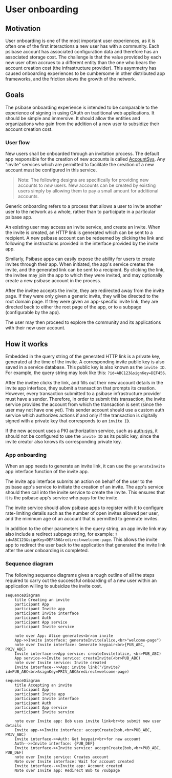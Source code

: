 # User onboarding

## Motivation

User onboarding is one of the most important user experiences, as it is often one of the first interactions a new user has with a community. Each psibase account has associated configuration data and therefore has an associated storage cost. The challenge is that the value provided by each new user often accrues to a different entity than the one who bears the account creation cost (the infrastructure provider). This asymmetry has caused onboarding experiences to be cumbersome in other distributed app frameworks, and the friction slows the growth of the network. 

## Goals

The psibase onboarding experience is intended to be comparable to the experience of signing in using OAuth on traditional web applications. It should be simple and immersive. It should allow the entities and organizations who gain from the addition of a new user to subsidize their account creation cost.

### User flow

New users shall be onboarded through an invitation process. The default app responsible for the creation of new accounts is called [AccountSys](../../default-apps/account-sys.md). Any "invite" services which are permitted to facilitate the creation of a new account must be configured in this service.

> Note: The following designs are specifically for providing new accounts to *new* users. New accounts can be created by existing users simply by allowing them to pay a small amount for additional accounts.

Generic onboarding refers to a process that allows a user to invite another user to the network as a whole, rather than to participate in a particular psibase app.

An existing user may access an invite service, and create an invite. When the invite is created, an HTTP link is generated which can be sent to a recipient. A new psibase account can be redeemed by clicking the link and following the instructions provided in the interface provided by the invite app.

Similarly, Psibase apps can easily expose the ability for users to create invites through their app. When initiated, the app's service creates the invite, and the generated link can be sent to a recipient. By clicking the link, the invitee may join the app to which they were invited, and may optionally create a new psibase account in the process. 

After the invitee accepts the invite, they are redirected away from the invite page. If they were only given a generic invite, they will be directed to the root domain page. If they were given an app-specific invite link, they are directed back to either the root page of the app, or to a subpage (configurable by the app).

The user may then proceed to explore the community and its applications with their new user account.

## How it works

Embedded in the query string of the generated HTTP link is a private key, generated at the time of the invite. A corresponding invite public key is also saved in a service database. This public key is also known as the `invite ID`. For example, the query string may look like this: `?id=ABC123&signKey=DEF456`.

After the invitee clicks the link, and fills out their new account details in the invite app interface, they submit a transaction that prompts its creation. However, every transaction submitted to a psibase infrastructure provider must have a sender. Therefore, in order to submit this transaction, the invite service provides the account from which the transaction is sent (since the user may not have one yet). This sender account should use a custom auth service which authorizes actions if and only if the transaction is digitally signed with a private key that corresponds to an `invite ID`.

If the new account uses a PKI authorization service, such as [auth-sys](../../default-apps/auth-sys.md), it should not be configured to use the `invite ID` as its public key, since the invite creator also knows its corresponding private key.

### App onboarding

When an app needs to generate an invite link, it can use the `generateInvite` app interface function of the invite app. 

The invite app interface submits an action on behalf of the user to the psibase app's service to initiate the creation of an invite. The app's service should then call into the invite service to create the invite. This ensures that it is the psibase app's service who pays for the invite.

The invite service should allow psibase apps to register with it to configure rate-limiting details such as the number of open invites allowed per user, and the minimum age of an account that is permitted to generate invites.

In addition to the other parameters in the query string, an app invite link may also include a redirect subpage string, for example: `?id=ABC123&signKey=DEF456&redirect=welcome-page`. This allows the invite app to redirect the user back to the application that generated the invite link after the user onboarding is completed.

### Sequence diagram

The following sequence diagrams gives a rough outline of all the steps required to carry out the successful onboarding of a new user within an application willing to subsidize the invite cost.

```mermaid
sequenceDiagram
    title Creating an invite
    participant App
    participant Invite app
    participant Invite interface
    participant Auth
    participant App service
    participant Invite service

    note over App: Alice generates<br>an invite
    App->>Invite interface: generateInvite(alice,<br>"welcome-page")
    note over Invite interface: Generate keypair<br>{PUB_ABC, PRIV_ABC}
    Invite interface->>App service: createInvite(alice, <br>PUB_ABC)
    App service->>Invite service: createInvite(<br>PUB_ABC)
    note over Invite service: Invite created
    Invite interface-->>App: invite link("/invite?id=PUB_ABC<br>&signKey=PRIV_ABC&redirect=welcome-page)
```

```mermaid
sequenceDiagram
    title Accepting an invite
    participant App
    participant Invite app
    participant Invite interface
    participant Auth
    participant App service
    participant Invite service

    note over Invite app: Bob uses invite link<br>to submit new user details
    Invite app->>Invite interface: acceptCreate(bob,<br>PUB_ABC, PRIV_ABC)
    Invite interface->>Auth: Get keypair<br>for new account
    Auth-->>Invite interface: {PUB_DEF}
    Invite interface->>Invite service: acceptCreate(bob,<br>PUB_ABC, PUB_DEF)
    note over Invite service: Creates account
    Note over Invite interface: Wait for account created
    Invite interface-->>Invite app: Account created
    Note over Invite app: Redirect Bob to /subpage
```

